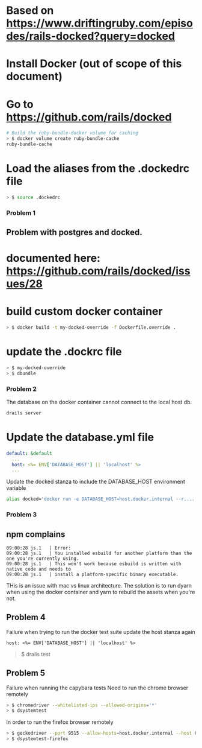 # Based on https://www.driftingruby.com/episodes/rails-docked?query=docked

# Install Docker (out of scope of this document)

# Go to https://github.com/rails/docked
```bash
# Build the ruby-bundle-docker volume for caching
> $ docker volume create ruby-bundle-cache
ruby-bundle-cache
```

# Load the aliases from the .dockedrc file
```bash
> $ source .dockedrc
```

### Problem 1
## Problem with postgres and docked.
# documented here: https://github.com/rails/docked/issues/28

# build custom docker container
```bash
> $ docker build -t my-docked-override -f Dockerfile.override .
```
# update the .dockrc file
```bash
> $ my-docked-override
> $ dbundle
```

### Problem 2
The database on the docker container cannot connect to the local host db.
```bash
drails server
```
# Update the database.yml file
```yaml
default: &default
  ...
  host: <%= ENV['DATABASE_HOST'] || 'localhost' %>
  ...
```
Update the docked stanza to include the DATABASE_HOST environment variable
```bash
alias docked='docker run -e DATABASE_HOST=host.docker.internal --r....
```

### Problem 3
## npm complains
```
09:00:28 js.1   | Error:
09:00:28 js.1   | You installed esbuild for another platform than the one you're currently using.
09:00:28 js.1   | This won't work because esbuild is written with native code and needs to
09:00:28 js.1   | install a platform-specific binary executable.
```
THis is an issue with mac vs linux architecture.
The solution is to run
dyarn when using the docker container
and yarn to rebuild the assets when you're not.

## Problem 4
Failure when trying to run the docker test suite
update the host stanza again
```
host: <%= ENV['DATABASE_HOST'] || 'localhost' %>
```
> $ drails test

## Problem 5
Failure when running the capybara tests
Need to run the chrome browser remotely
```bash
> $ chromedriver --whitelisted-ips --allowed-origins='*'
> $ dsystemtest
```
In order to run the firefox browser remotely
```bash
> $ geckodriver --port 9515 --allow-hosts=host.docker.internal --host 0.0.0.0
> $ dsystemtest-firefox
```





